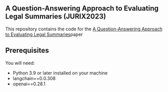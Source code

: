 ## A Question-Answering Approach to Evaluating Legal Summaries (JURIX2023)
This repository contains the code for the [A Question-Answering Approach to Evaluating Legal Summaries]([https://aclanthology.org/2021.nllp-1.19.pdf)paper

## Prerequisites
You will need:
* Python 3.9 or later installed on your machine
* langchain==0.0.308
* openai==0.28.1

